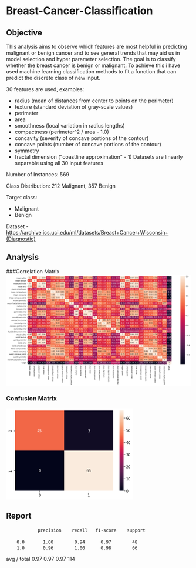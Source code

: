 # Breast-Cancer-Classification

## Objective
This analysis aims to observe which features are most helpful in predicting malignant or benign cancer and to see general trends that may aid us in model selection and hyper parameter selection. The goal is to classify whether the breast cancer is benign or malignant. To achieve this i have used machine learning classification methods to fit a function that can predict the discrete class of new input.

30 features are used, examples:

  - radius (mean of distances from center to points on the perimeter)
  - texture (standard deviation of gray-scale values)
  - perimeter
  - area
  - smoothness (local variation in radius lengths)
  - compactness (perimeter^2 / area - 1.0)
  - concavity (severity of concave portions of the contour)
  - concave points (number of concave portions of the contour)
  - symmetry 
  - fractal dimension ("coastline approximation" - 1)
Datasets are linearly separable using all 30 input features

Number of Instances: 569

Class Distribution: 212 Malignant, 357 Benign

Target class:

   - Malignant
   - Benign

Dataset - https://archive.ics.uci.edu/ml/datasets/Breast+Cancer+Wisconsin+(Diagnostic)

## Analysis

###Correlation Matrix
![alt text](https://github.com/sandeepan1999/Breast-Cancer-Classification/blob/master/correlation%20matrix.png "Correlation Matrix")


### Confusion Matrix
![alt text](https://github.com/sandeepan1999/Breast-Cancer-Classification/blob/master/confusion_matrix.png "Confusion Matrix")

## Report
                precision    recall   f1-score    support

        0.0       1.00        0.94      0.97        48
        1.0       0.96        1.00      0.98        66
avg / total       0.97        0.97      0.97       114



